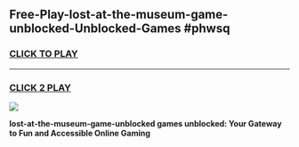 
## Free-Play-lost-at-the-museum-game-unblocked-Unblocked-Games #phwsq
<h3>
<a href="https://news.freeplayer.one?title=lost-at-the-museum-game-unblocked&ref=8M">CLICK TO PLAY</a></h3>
<hr>

<h3>
<a href="https://news.freeplayer.one?title=lost-at-the-museum-game-unblocked&ref=8M">CLICK 2 PLAY</a>
  
</h3>

<a href="https://news.freeplayer.one?title=lost-at-the-museum-game-unblocked&ref=8M"><img src="https://clearcache.store/games.png"></a>


**lost-at-the-museum-game-unblocked games unblocked: Your Gateway to Fun and Accessible Online Gaming**
